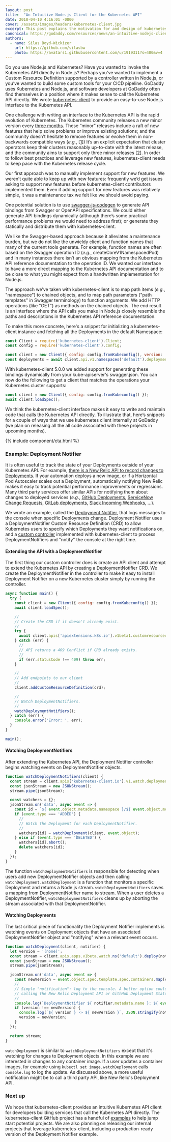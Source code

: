 ```yaml
---
layout: post
title:  "An Intuitive Node.js Client for the Kubernetes API"
date: 2018-04-10 4:16:01 -0800
cover: /assets/images/headers/kubernetes-client.jpg
excerpt: This post explains the motivation for and design of kubernetes-client. We provide an short example on how to write your custom Kubernetes extentions using Node.js and kubernetes-client.
canonical: https://godaddy.com/resources/news/an-intuitive-nodejs-client-for-the-kubernetes-api
authors:
  - name: Silas Boyd-Wickizer
    url: https://github.com/silasbw
    photo: https://avatars1.githubusercontent.com/u/1919311?s=400&v=4
---
```


Do you use Node.js and Kubernetes?  Have you wanted to invoke the Kubernetes API directly in Node.js?  Perhaps you’ve wanted to implement a Custom Resource Definition supported by a controller written in Node.js, or you’ve wanted to build some custom tools for your CICD pipeline.  GoDaddy uses Kubernetes and Node.js, and software developers at GoDaddy often find themselves in a position where it makes sense to call the Kubernetes API directly.  We wrote [kubernetes-client](https://github.com/godaddy/kubernetes-client) to provide an easy-to-use Node.js interface to the Kubernetes API.

One challenge with writing an interface to the Kubernetes API is the rapid evolution of Kubernetes.  The Kubernetes community releases a new minor version every [three months](https://gravitational.com/blog/kubernetes-release-cycle/). These “minor” releases include a raft of new features that help solve problems or improve existing solutions; and the community doesn’t hesitate to remove features or evolve them in non-backwards compatible ways (*e.g.*, \[[1]\]) It’s an explicit expectation that cluster operators keep their clusters reasonably up-to-date with the latest release, and the community aims to support only three minor releases \[[2]\]. In order to follow best practices and leverage new features, kubernetes-client needs to keep pace with the Kubernetes release cycle.

Our first approach was to manually implement support for new features.  We weren’t quite able to keep up with new features: frequently we’d get issues asking to support new features before kubernetes-client contributors implemented them.  Even if adding support for new features was relatively simple, it was a maintenance tax we felt like we should avoid paying.

One potential solution is to use [swagger-js-codegen](https://github.com/wcandillon/swagger-js-codegen) to generate API bindings from Swagger or OpenAPI specifications. We could either generate API bindings dynamically (although there’s some practical performance problems we would need to address first); or generate they statically and distribute them with kubernetes-client.

We like the Swagger-based approach because it alleviates a maintenance burden, but we do not like the unwieldy client and function names that many of the current tools generate. For example, function names are often based on the Swagger operation ID (*e.g.*, createCoreV1NamespacedPod) and in many instances there isn’t an obvious mapping from the Kubernetes API reference documentation to the operation ID. We wanted our interface to have a more direct mapping to the Kubernetes API documentation and to be close to what you might expect from a handwritten implementation for Node.js.

The approach we’ve taken with kubernetes-client is to map path items (*e.g.*, "namespace") to chained objects, and to map path parameters ("path templates" in Swagger terminology) to function arguments. We add HTTP operations (like "GET") as methods on the chained objects. The end result is an interface where the API calls you make in Node.js closely resemble the paths and descriptions in the Kubernetes API reference documentation.

To make this more concrete, here's a snippet for initializing a kubernetes-client instance and fetching all the Deployments in the default Namespace:

```js
const Client = require('kubernetes-client').Client;
const config = require('kubernetes-client').config;

const client = new Client({ config: config.fromKubeconfig(), version: '1.9' });
const deployments = await client.api.v1.namespaces('default').deployments.get();
```

With kubernetes-client 5.0.0 we added support for generating these bindings dynamically from your kube-apiserver's swagger.json.  You can now do the following to get a client that matches the operations your Kubernetes cluster supports:

```js
const client = new Client({ config: config.fromKubeconfig() });
await client.loadSpec();
```

We think the kubernetes-client interface makes it easy to write and maintain code that calls the Kubernetes API directly.  To illustrate
that, here’s snippets for a couple of ways that we use kubernetes client internally at GoDaddy (we plan on releasing all the all code associated with these projects in upcoming months).

{% include component/cta.html %}

### Example: Deployment Notifier

It is often useful to track the state of your Deployments outside of your Kubernetes API. For example, [there is a New Relic API to record changes to Deployments](https://docs.newrelic.com/docs/apm/new-relic-apm/maintenance/record-deployments). If your automation deploys a new image, or if a Horizontal Pod Autoscaler scales out a Deployment, automatically notifying New Relic makes it easy to track potential performance improvements or regressions. Many third party services offer similar APIs for notifying them about changes to deployed services (*e.g.*, [GitHub Deployments](https://developer.github.com/v3/repos/deployments/), [ServiceNow Change Requests](https://docs.servicenow.com/bundle/kingston-it-service-management/page/product/change-management/task/t_CreateAChange.html), [GitLab deployments](https://docs.gitlab.com/ee/ci/environments.html), [Slack Incoming Webhooks](https://api.slack.com/incoming-webhooks), ...).

We wrote an example, called the [Deployment Notifier](https://github.com/godaddy/kubernetes-client/blob/master/examples/deployment-notifier.js), that logs messages to the console when specific Deployments change. Deployment Notifier uses a DeploymentNotifier Custom Resource Definition (CRD) to allow Kubernetes users to specify which Deployments they want notifications on, and a [custom controller](https://kubernetes.io/docs/concepts/api-extension/custom-resources/#custom-controllers) implemented with kubernetes-client to process DeploymentNotifiers and "notify" the console at the right time.

#### Extending the API with a DeploymentNotifier

The first thing our custom controller does is create an API client and attempt to extend the Kubernetes API by creating a DeploymentNotifier CRD. We create the DeploymentNotifier in the controller to make it easy to install Deployment Notifier on a new Kubernetes cluster simply by running the controller.

```js
async function main() {
  try {
    const client = new Client({ config: config.fromKubeconfig() });
    await client.loadSpec();

    //
    // Create the CRD if it doesn't already exist.
    //
    try {
      await client.apis['apiextensions.k8s.io'].v1beta1.customresourcedefinitions.post({ body: crd });
    } catch (err) {
      //
      // API returns a 409 Conflict if CRD already exists.
      //
      if (err.statusCode !== 409) throw err;
    }

    //
    // Add endpoints to our client
    //
    client.addCustomResourceDefinition(crd);

    //
    // Watch DeploymentNotifiers.
    //
    watchDeploymentNotifiers();
  } catch (err) {
    console.error('Error: ', err);
  }
}

main();
```

#### Watching DeploymentNotifiers

After extending the Kubernetes API, the Deployment Notifier controller begins watching events on DeploymentNotifier objects.

```js
function watchDeploymentNotifiers(client) {
  const stream = client.apis['kubernetes-client.io'].v1.watch.deploymentnotifiers.getStream();
  const jsonStream = new JSONStream();
  stream.pipe(jsonStream);

  const watchers = {};
  jsonStream.on('data', async event => {
    const id = `${ event.object.metadata.namespace }/${ event.object.metadata.name }`;
    if (event.type === 'ADDED') {
      //
      // Watch the Deployment for each DeploymentNotifier.
      //
      watchers[id] = watchDeployment(client, event.object);
    } else if (event.type === 'DELETED') {
      watchers[id].abort();
      delete watchers[id];
    }
  });
}
```

The function `watchDeploymentNotifiers` is responsible for detecting when users add new DeploymentNotifier objects and then calling `watchDeployment`.  `watchDeployment` is a function that monitors a specific Deployment and returns a Node.js stream. `watchDeploymentNotifiers` saves a mapping from DeploymentNotifier name to stream. When a user deletes a DeploymentNotifier, `watchDeploymentNotifiers` cleans up by aborting the stream associated with that DeploymentNotifier.

#### Watching Deployments

The last critical piece of functionality the Deployment Notifier implements is watching events on Deployment objects that have an associated DeploymentNotifier object and "notifying" when a relevant event occurs.

```js
function watchDeployment(client, notifier) {
  let version = '(none)';
  const stream = client.apis.apps.v1beta.watch.ns('default').deploy(notifier.deploymentName).getStream();
  const jsonStream = new JSONStream();
  stream.pipe(jsonStream);

  jsonStream.on('data', async event => {
    const newVersion = event.object.spec.template.spec.containers.map(container => container.image).join(',');
    //
    // Simple "notification": log to the console. A better option could be
    // calling the New Relic Deployment API or GithHub Deployment Status or ...
    //
    console.log(`DeploymentNotifier ${ notifier.metadata.name }: ${ event.object.metadata.name } ${ event.type }`);
    if (version !== newVersion) {
      console.log(`${ version } -> ${ newVersion }`, JSON.stringify(notifier.notify, null, 2));
      version = newVersion;
    }
  });

  return stream;
}
```

`watchDeployment` is similar to `watchDeploymentNotifiers` except that it's watching for changes to Deployment objects. In this example we are interested in changes to any container image. If a user updates a container images, for example using `kubectl set image`, `watchDeployment` calls `console.log` to log the update. As discussed above, a more useful notification might be to call a third party API, like New Relic's Deployment API.

### Next up

We hope that kubernetes-client provides an intuitive Kubernetes API client for developers building services that call the Kubernetes API directly. The kubernetes-client GitHub project has a handful of [examples](https://github.com/godaddy/kubernetes-client#more-examples) to help jump start potential projects. We are also planning on releasing our internal projects that leverage kubernetes-client, including a production-ready version of the Deployment Notifier example.

[1]: https://kubernetes.io/docs/tasks/access-kubernetes-api/migrate-third-party-resource/
[2]: https://github.com/kubernetes/community/blob/master/contributors/design-proposals/release/versioning.md
